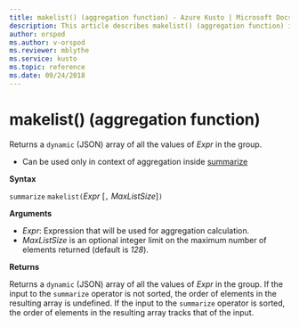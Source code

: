 ```yaml
---
title: makelist() (aggregation function) - Azure Kusto | Microsoft Docs
description: This article describes makelist() (aggregation function) in Azure Kusto.
author: orspod
ms.author: v-orspod
ms.reviewer: mblythe
ms.service: kusto
ms.topic: reference
ms.date: 09/24/2018
---
```

# makelist() (aggregation function)

Returns a `dynamic` (JSON) array of all the values of *Expr* in the group.

* Can be used only in context of aggregation inside [summarize](summarizeoperator.md)

**Syntax**

`summarize` `makelist(`*Expr* [`,` *MaxListSize*]`)`

**Arguments**

* *Expr*: Expression that will be used for aggregation calculation.
* *MaxListSize* is an optional integer limit on the maximum number of elements returned (default is *128*).

**Returns**

Returns a `dynamic` (JSON) array of all the values of *Expr* in the group.
If the input to the `summarize` operator is not sorted, the order of elements in the resulting array is undefined.
If the input to the `summarize` operator is sorted, the order of elements in the resulting array tracks that of the input.